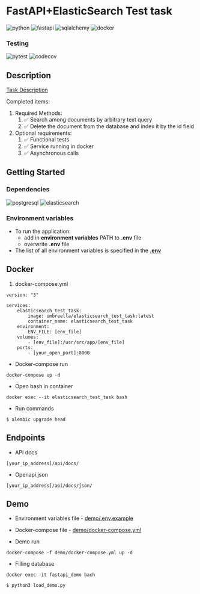 # FastAPI+ElasticSearch Test task

![python](https://img.shields.io/badge/python-3776AB?style=for-the-badge&logo=python&logoColor=white)
![fastapi](https://img.shields.io/badge/fastapi-009688?style=for-the-badge&logo=fastapi&logoColor=white)
![sqlalchemy](https://img.shields.io/badge/sqlalchemy-D71F00?style=for-the-badge&logo=sqlite&logoColor=white)
![docker](https://img.shields.io/badge/docker-2496ED?style=for-the-badge&logo=docker&logoColor=white)

### Testing

![pytest](https://img.shields.io/badge/pytest_asyncio-2496ED?style=for-the-badge&logo=pytest&logoColor=white)
![codecov](https://img.shields.io/codecov/c/github/Umbreella/elasticsearch_test_task?style=for-the-badge&logo=codecov)

## Description

[Task Description](TaskDescription.pdf)

Completed items:

1. Required Methods:
    1. :white_check_mark: Search among documents by arbitrary text query
    2. :white_check_mark: Delete the document from the database and index
       it by the id field
2. Optional requirements:
    1. :white_check_mark: Functional tests
    2. :white_check_mark: Service running in docker
    3. :white_check_mark: Asynchronous calls

## Getting Started

### Dependencies

![postgresql](https://img.shields.io/badge/postgresql-4169E1?style=for-the-badge&logo=postgresql&logoColor=white)
![elasticsearch](https://img.shields.io/badge/elasticsearch-005571?style=for-the-badge&logo=elasticsearch&logoColor=white)

### Environment variables

* To run the application:
    * add in **environment variables** PATH to **.env** file
    * overwrite **.env** file
* The list of all environment variables is specified in the **[.env](.env)**

## Docker

1. docker-compose.yml

```docker
version: "3"

services:
    elasticsearch_test_task:
        image: umbreella/elasticsearch_test_task:latest
        container_name: elasticsearch_test_task
    environment:
        ENV_FILE: [env_file]
    volumes:
        - [env_file]:/usr/src/app/[env_file]
    ports:
        - [your_open_port]:8000
```

* Docker-compose run

```commandline
docker-compose up -d
```

* Open bash in container

```commandline
docker exec --it elasticsearch_test_task bash
```

* Run commands

```commandline
$ alembic upgrade head
```

## Endpoints

* API docs

```commandline
[your_ip_address]/api/docs/
```

* Openapi.json

```commandline
[your_ip_address]/api/docs/json/
```

## Demo

* Environment variables file - [demo/.env.example](demo/.env.example)

* Docker-compose file - [demo/docker-compose.yml](demo/docker-compose.yml)

* Demo run

```commandline
docker-compose -f demo/docker-compose.yml up -d
```

* Filling database

```commandline
docker exec -it fastapi_demo bach

$ python3 load_demo.py
```
